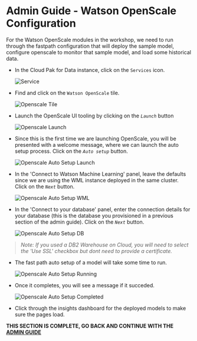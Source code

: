 # Admin Guide - Watson OpenScale Configuration

For the Watson OpenScale modules in the workshop, we need to run through the fastpath configuration that will deploy the sample model, configure openscale to monitor that sample model, and load some historical data.

* In the Cloud Pak for Data instance, click on the `Services` icon.

  ![Service](../workshop/.gitbook/assets/images/openscale/services.png)

* Find and click on the `Watson OpenScale` tile.

  ![Openscale Tile](../workshop/.gitbook/assets/images/openscale/services-wos-tile.png)

* Launch the OpenScale UI tooling by clicking on the *`Launch`* button

  ![Openscale Launch](../workshop/.gitbook/assets/images/openscale/services-wos-launch.png)

* Since this is the first time we are launching OpenScale, you will be presented with a welcome message, where we can launch the auto setup process. Click on the *`Auto setup`* button.

  ![Openscale Auto Setup Launch](../workshop/.gitbook/assets/images/openscale/openscale-autosetup-start.png)

* In the 'Connect to Watson Machine Learning' panel, leave the defaults since we are using the WML instance deployed in the same cluster. Click on the *`Next`* button.

  ![Openscale Auto Setup WML](../workshop/.gitbook/assets/images/openscale/openscale-autosetup-wml.png)

* In the 'Connect to your database' panel, enter the connection details for your database (this is the database you provisioned in a previous section of the admin guide). Click on the *`Next`* button.

  ![Openscale Auto Setup DB](../workshop/.gitbook/assets/images/openscale/openscale-autosetup-db.png)

>*Note: If you used a DB2 Warehouse on Cloud, you will need to select the 'Use SSL' checkbox but dont need to provide a certificate.*

* The fast path auto setup of a model will take some time to run.

  ![Openscale Auto Setup Running](../workshop/.gitbook/assets/images/openscale/openscale-autosetup-running.png)

* Once it completes, you will see a message if it succeded.

  ![Openscale Auto Setup Completed](../workshop/.gitbook/assets/images/openscale/openscale-autosetup-complete.png)

* Click through the insights dashboard for the deployed models to make sure the pages load.

__THIS SECTION IS COMPLETE, GO BACK AND CONTINUE WITH THE [ADMIN GUIDE](./README.md)__
